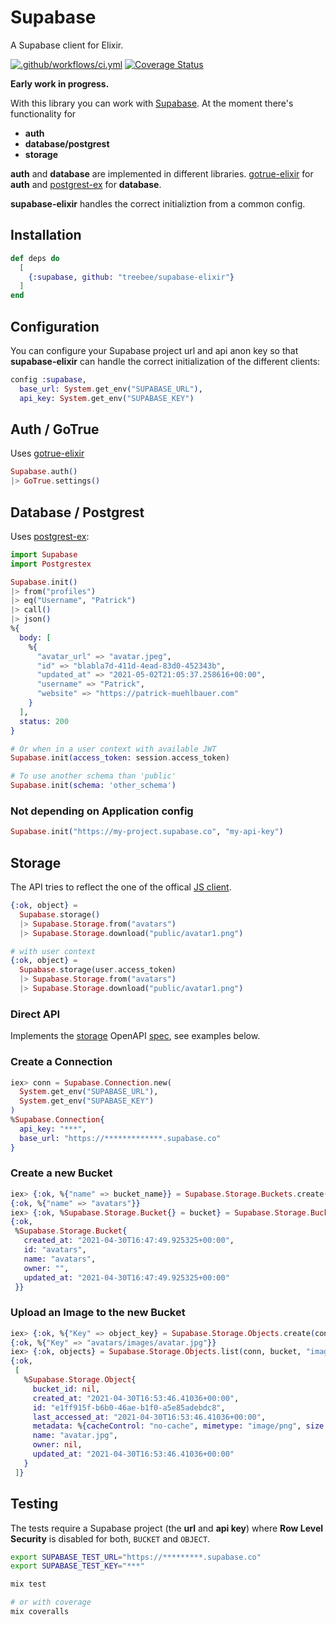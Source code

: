 # Supabase

A Supabase client for Elixir.

[![.github/workflows/ci.yml](https://github.com/treebee/supabase-elixir/actions/workflows/ci.yml/badge.svg)](https://github.com/treebee/supabase-elixir/actions/workflows/ci.yml) [![Coverage Status](https://coveralls.io/repos/github/treebee/supabase-elixir/badge.svg?branch=main)](https://coveralls.io/github/treebee/supabase-elixir?branch=main)

**Early work in progress.**

With this library you can work with [Supabase](https://supabase.io). At the moment there's
functionality for

- **auth**
- **database/postgrest**
- **storage**

**auth** and **database** are implemented in different libraries.
[gotrue-elixir](https://github.com/joshnuss/gotrue-elixir) for **auth** and
[postgrest-ex](https://github.com/J0/postgrest-ex) for **database**.

**supabase-elixir** handles the correct initializtion from a common config.

## Installation

```elixir
def deps do
  [
    {:supabase, github: "treebee/supabase-elixir"}
  ]
end
```

## Configuration

You can configure your Supabase project url and api anon key so that **supabase-elixir**
can handle the correct initialization of the different clients:

```elixir
config :supabase,
  base_url: System.get_env("SUPABASE_URL"),
  api_key: System.get_env("SUPABASE_KEY")
```

## Auth / GoTrue

Uses [gotrue-elixir](https://github.com/joshnuss/gotrue-elixir)

```elixir
Supabase.auth()
|> GoTrue.settings()
```

## Database / Postgrest

Uses [postgrest-ex](https://github.com/J0/postgrest-ex):

```elixir
import Supabase
import Postgrestex

Supabase.init()
|> from("profiles")
|> eq("Username", "Patrick")
|> call()
|> json()
%{
  body: [
    %{
      "avatar_url" => "avatar.jpeg",
      "id" => "blabla7d-411d-4ead-83d0-452343b",
      "updated_at" => "2021-05-02T21:05:37.258616+00:00",
      "username" => "Patrick",
      "website" => "https://patrick-muehlbauer.com"
    }
  ],
  status: 200
}

# Or when in a user context with available JWT
Supabase.init(access_token: session.access_token)

# To use another schema than 'public'
Supabase.init(schema: 'other_schema')
```

### Not depending on Application config

```elixir
Supabase.init("https://my-project.supabase.co", "my-api-key")
```

## Storage

The API tries to reflect the one of the offical [JS client](https://github.com/supabase/storage-js).

```elixir
{:ok, object} =
  Supabase.storage()
  |> Supabase.Storage.from("avatars")
  |> Supabase.Storage.download("public/avatar1.png")

# with user context
{:ok, object} =
  Supabase.storage(user.access_token)
  |> Supabase.Storage.from("avatars")
  |> Supabase.Storage.download("public/avatar1.png")

```

### Direct API

Implements the [storage](https://supabase.io/storage) OpenAPI [spec](https://supabase.github.io/storage-api/#/), see examples below.

### Create a Connection

```elixir
iex> conn = Supabase.Connection.new(
  System.get_env("SUPABASE_URL"),
  System.get_env("SUPABASE_KEY")
)
%Supabase.Connection{
  api_key: "***",
  base_url: "https://*************.supabase.co"
}
```

### Create a new Bucket

```elixir
iex> {:ok, %{"name" => bucket_name}} = Supabase.Storage.Buckets.create(conn, "avatars")
{:ok, %{"name" => "avatars"}}
iex> {:ok, %Supabase.Storage.Bucket{} = bucket} = Supabase.Storage.Buckets.get(conn, "avatars")
{:ok,
 %Supabase.Storage.Bucket{
   created_at: "2021-04-30T16:47:49.925325+00:00",
   id: "avatars",
   name: "avatars",
   owner: "",
   updated_at: "2021-04-30T16:47:49.925325+00:00"
 }}
```

### Upload an Image to the new Bucket

```elixir
iex> {:ok, %{"Key" => object_key} = Supabase.Storage.Objects.create(conn, bucket, "images/avatar.jpg", "~/Pictures/avatar.png")
{:ok, %{"Key" => "avatars/images/avatar.jpg"}}
iex> {:ok, objects} = Supabase.Storage.Objects.list(conn, bucket, "images")
{:ok,
 [
   %Supabase.Storage.Object{
     bucket_id: nil,
     created_at: "2021-04-30T16:53:46.41036+00:00",
     id: "e1ff915f-b6b0-46ae-b1f0-a5e85adebdc8",
     last_accessed_at: "2021-04-30T16:53:46.41036+00:00",
     metadata: %{cacheControl: "no-cache", mimetype: "image/png", size: 83001},
     name: "avatar.jpg",
     owner: nil,
     updated_at: "2021-04-30T16:53:46.41036+00:00"
   }
 ]}
```

## Testing

The tests require a Supabase project (the **url** and **api key**) where **Row Level Security** is disabled for both, `BUCKET` and `OBJECT`.

```bash
export SUPABASE_TEST_URL="https://*********.supabase.co"
export SUPABASE_TEST_KEY="***"

mix test

# or with coverage
mix coveralls
```
